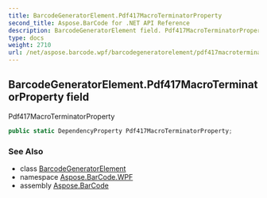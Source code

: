 ```yaml
---
title: BarcodeGeneratorElement.Pdf417MacroTerminatorProperty
second_title: Aspose.BarCode for .NET API Reference
description: BarcodeGeneratorElement field. Pdf417MacroTerminatorProperty
type: docs
weight: 2710
url: /net/aspose.barcode.wpf/barcodegeneratorelement/pdf417macroterminatorproperty/
---
```

## BarcodeGeneratorElement.Pdf417MacroTerminatorProperty field

Pdf417MacroTerminatorProperty

```csharp
public static DependencyProperty Pdf417MacroTerminatorProperty;
```

### See Also

* class [BarcodeGeneratorElement](../)
* namespace [Aspose.BarCode.WPF](../../../aspose.barcode.wpf/)
* assembly [Aspose.BarCode](../../../)


